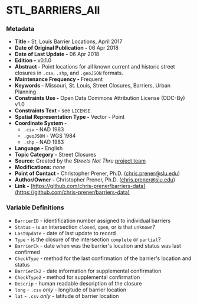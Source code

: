 # STL_BARRIERS_All

### Metadata
  * **Title -** St. Louis Barrier Locations, April 2017
  * **Date of Original Publication -** 06 Apr 2018
  * **Date of Last Update -** 06 Apr 2018
  * **Edition -** v0.1.0
  * **Abstract -** Point locations for all known current and historic street closures in `.csv`, `.shp`, and `.geoJSON` formats.
  * **Maintenance Frequency -** Frequent
  * **Keywords -** Missouri, St. Louis, Street Closures, Barriers, Urban Planning
  * **Constraints Use -** Open Data Commons Attribution License (ODC-By) v1.0
  * **Constraints Text -** see `LICENSE`
  * **Spatial Representation Type -** Vector - Point
  * **Coordinate System -**
    * `.csv` - NAD 1983
    * `.geoJSON` - WGS 1984
    * `.shp` - NAD 1983
  * **Language -** English
  * **Topic Category -** Street Closures
  * **Source:** Created by the *Streets Not Thru* [project team](https://chris-prener.github.io/barriers/team/)
  * **Modifications:** *none*
  * **Point of Contact -** Christopher Prener, Ph.D. ([chris.prener@slu.edu](mailto:chris.prener@slu.edu))
  * **Author/Owner -** Christopher Prener, Ph.D. ([chris.prener@slu.edu](mailto:chris.prener@slu.edu))
  * **Link -** [https://github.com/chris-prener/barriers-data](https://github.com/chris-prener/barriers-data)

### Variable Definitions
  * `BarrierID` - identification number assigned to individual barriers
  * `Status` - is an intersection `closed`, `open`, or is that `unknown`?
  * `LastUpdate` - date of last update to record
  * `Type` - is the closure of the intersection `complete` or `partial`?
  * `BarrierCk` - date when was the barrier's location and status was last confirmed
  * `CheckType` - method for the last confirmation of the barrier's location and status
  * `BarrierCk2` - date information for supplemental confirmation
  * `CheckType2` - method for supplemental confirmation
  * `Descrip` - human readable description of the closure
  * `long` - `.csv` *only* - longitude of barrier location
  * `lat` - `.csv` *only* - latitude of barrier location
